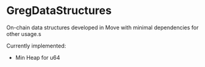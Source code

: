 # GregDataStructures

On-chain data structures developed in Move with minimal dependencies for other usage.s

Currently implemented:

* Min Heap for u64